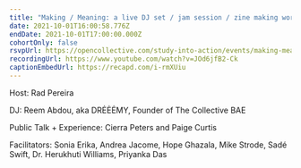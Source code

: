 ```yaml
---
title: "Making / Meaning: a live DJ set / jam session / zine making workshop"
date: 2021-10-01T16:00:58.776Z
endDate: 2021-10-01T17:00:00.000Z
cohortOnly: false
rsvpUrl: https://opencollective.com/study-into-action/events/making-meaning-28887c55
recordingUrl: https://www.youtube.com/watch?v=JOd6jfB2-Ck
captionEmbedUrl: https://recapd.com/i-rmXUiu
---
```

Host: Rad Pereira

DJ: Reem Abdou, aka DRĖĖĖMY, Founder of The Collective BAE

Public Talk + Experience: Cierra Peters and Paige Curtis

Facilitators: Sonia Erika, Andrea Jacome, Hope Ghazala, Mike Strode, Sadé Swift, Dr. Herukhuti Williams, Priyanka Das